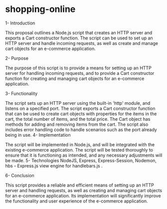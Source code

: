 # shopping-online
1-	Introduction

This proposal outlines a Node.js script that creates an HTTP server and exports a Cart constructor function. The script can be used to set up an HTTP server and handle incoming requests, as well as create and manage cart objects for an e-commerce application.

2-	Purpose

The purpose of this script is to provide a means for setting up an HTTP server for handling incoming requests, and to provide a Cart constructor function for creating and managing cart objects for an e-commerce application.

3-	Functionality

The script sets up an HTTP server using the built-in 'http' module, and listens on a specified port.
The script exports a Cart constructor function that can be used to create cart objects with properties for the items in the cart, the total number of items, and the total price.
The Cart object has methods for adding and removing items from the cart.
The script also includes error handling code to handle scenarios such as the port already being in use.
4-	Implementation

The script will be implemented in Node.js, and will be integrated with the existing e-commerce application.
The script will be tested thoroughly to ensure that it is functioning as intended, and any necessary adjustments will be made.
5-	Technologies
NodeJS, Express, Express-Session, Nodemon, hbs - Express.js view engine for handlebars.js .

6-	Conclusion

This script provides a reliable and efficient means of setting up an HTTP server and handling requests, as well as creating and managing cart objects for an e-commerce application. Its implementation will significantly improve the functionality and user experience of the e-commerce application.


